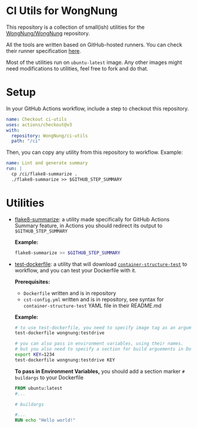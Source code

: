# CI Utils for WongNung
This repository is a collection of small(ish) utilities for the [WongNung/WongNung](https://github.com/WongNung/WongNung) repository.

All the tools are written based on GitHub-hosted runners. You can check their runner specification [here](https://docs.github.com/en/actions/using-github-hosted-runners/about-github-hosted-runners#supported-runners-and-hardware-resources).

Most of the utilities run on `ubuntu-latest` image. Any other images might need modifications to utilities, feel free to fork and do that.

# Setup
In your GitHub Actions workflow, include a step to checkout this repository.

```yaml
name: Checkout ci-utils
uses: actions/checkout@v3
with:
  repository: WongNung/ci-utils
  path: "/ci"
```

Then, you can copy any utility from this repository to workflow. Example:

```yaml
name: Lint and generate summary
run: |
  cp /ci/flake8-summarize .
  ./flake8-summarize >> $GITHUB_STEP_SUMMARY
```

# Utilities
* [flake8-summarize](flake8-summarize): a utility made specifically for GitHub Actions Summary feature, in Actions you should redirect its output to `$GITHUB_STEP_SUMMARY`
  
  **Example:**

  ```sh
  flake8-summarize >> $GITHUB_STEP_SUMMARY
  ```

* [test-dockerfile](test-dockerfile): a utility that will download [`container-structure-test`](https://github.com/GoogleContainerTools/container-structure-test) to workflow, and you can test your Dockerfile with it.

  **Prerequisites:**
  * `Dockerfile` written and is in repository
  * `cst-config.yml` written and is in repository, see syntax for `container-structure-test` YAML file in their README.md

  **Example:**
  ```sh
  # to use test-dockerfile, you need to specify image tag as an argument.
  test-dockerfile wongnung:testdrive
  
  # you can also pass in environment variables, using their names.
  # but you also need to specify a section for build arguements in Dockerfile
  export KEY=1234
  test-dockerfile wongnung:testdrive KEY
  ```
  
  **To pass in Environment Variables,** you should add a section marker `# buildargs` to your Dockerfile
  ```dockerfile
  FROM ubuntu:latest
  #...
  
  # buildargs
  
  #...
  RUN echo "Hello world!"
  ```

